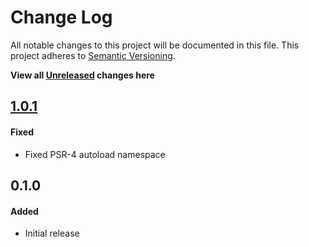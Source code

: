 # Change Log

All notable changes to this project will be documented in this file.
This project adheres to [Semantic Versioning](http://semver.org/).

**View all [Unreleased][] changes here**

## [1.0.1][]
#### Fixed
-   Fixed PSR-4 autoload namespace

## 0.1.0
#### Added
-   Initial release

[Unreleased]: https://github.com/pointybeard/helpers-cli-progressbar/compare/1.0.1...integration
[1.0.1]: https://github.com/pointybeard/helpers-cli-progressbar/compare/1.0.0...1.0.1
